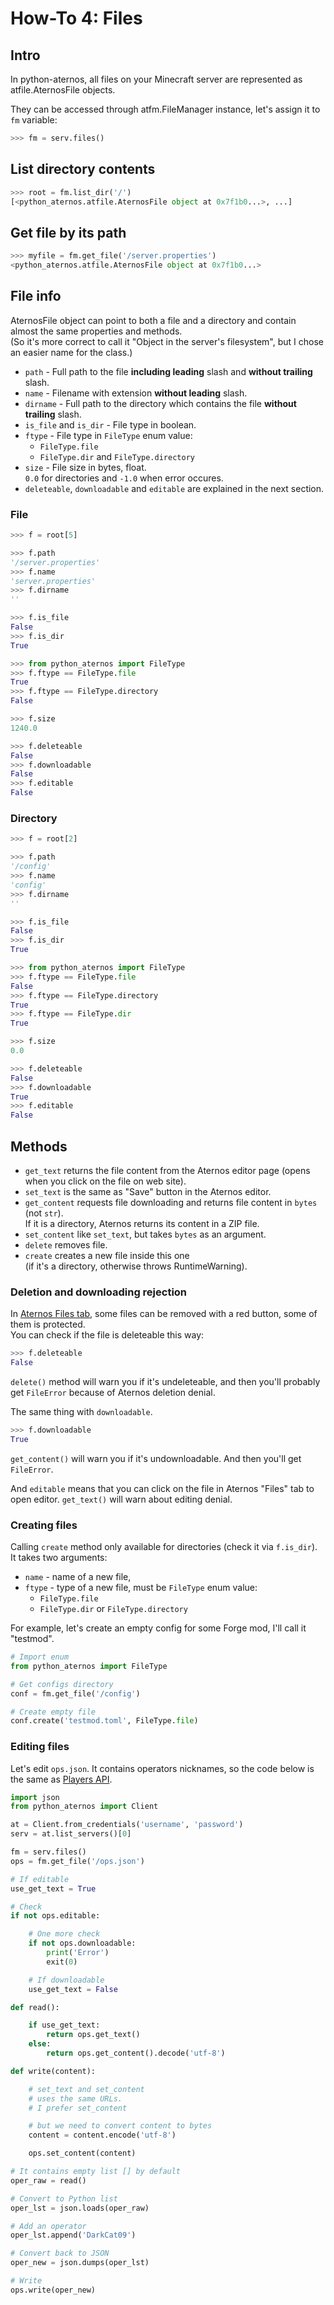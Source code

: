 # How-To 4: Files

## Intro
In python-aternos, all files on your Minecraft server
are represented as atfile.AternosFile objects.

They can be accessed through atfm.FileManager instance,
let's assign it to `fm` variable:
```python
>>> fm = serv.files()
```

## List directory contents
```python
>>> root = fm.list_dir('/')
[<python_aternos.atfile.AternosFile object at 0x7f1b0...>, ...]
```

## Get file by its path
```python
>>> myfile = fm.get_file('/server.properties')
<python_aternos.atfile.AternosFile object at 0x7f1b0...>
```

## File info
AternosFile object can point to
both a file and a directory
and contain almost the same properties and methods.  
(So it's more correct to call it "Object in the server's filesystem",
but I chose an easier name for the class.)

 - `path` - Full path to the file **including leading** slash and **without trailing** slash.
 - `name` - Filename with extension **without leading** slash.
 - `dirname` - Full path to the directory which contains the file **without trailing** slash.
 - `is_file` and `is_dir` - File type in boolean.
 - `ftype` - File type in `FileType` enum value:
     - `FileType.file`
     - `FileType.dir` and `FileType.directory`
 - `size` - File size in bytes, float.  
 `0.0` for directories and
 `-1.0` when error occures.
 - `deleteable`, `downloadable` and `editable` are explained in the next section.

### File
```python
>>> f = root[5]

>>> f.path
'/server.properties'
>>> f.name
'server.properties'
>>> f.dirname
''

>>> f.is_file
False
>>> f.is_dir
True

>>> from python_aternos import FileType
>>> f.ftype == FileType.file
True
>>> f.ftype == FileType.directory
False

>>> f.size
1240.0

>>> f.deleteable
False
>>> f.downloadable
False
>>> f.editable
False
```

### Directory
```python
>>> f = root[2]

>>> f.path
'/config'
>>> f.name
'config'
>>> f.dirname
''

>>> f.is_file
False
>>> f.is_dir
True

>>> from python_aternos import FileType
>>> f.ftype == FileType.file
False
>>> f.ftype == FileType.directory
True
>>> f.ftype == FileType.dir
True

>>> f.size
0.0

>>> f.deleteable
False
>>> f.downloadable
True
>>> f.editable
False
```

## Methods

 - `get_text` returns the file content from the Aternos editor page
 (opens when you click on the file on web site).
 - `set_text` is the same as "Save" button in the Aternos editor.
 - `get_content` requests file downloading and
 returns file content in `bytes` (not `str`).  
 If it is a directory, Aternos returns its content in a ZIP file.
 - `set_content` like `set_text`, but takes `bytes` as an argument.
 - `delete` removes file.
 - `create` creates a new file inside this one  
 (if it's a directory, otherwise throws RuntimeWarning).

### Deletion and downloading rejection
In [Aternos Files tab](https://aternos.org/files),
some files can be removed with a red button, some of them is protected.  
You can check if the file is deleteable this way:
```python
>>> f.deleteable
False
```
`delete()` method will warn you if it's undeleteable,
and then you'll probably get `FileError`
because of Aternos deletion denial.

The same thing with `downloadable`.
```python
>>> f.downloadable
True
```
`get_content()` will warn you if it's undownloadable. 
And then you'll get `FileError`.

And `editable` means that you can click on the file
in Aternos "Files" tab to open editor.
`get_text()` will warn about editing denial.

### Creating files
Calling `create` method only available for directories
(check it via `f.is_dir`).  
It takes two arguments:

 - `name` - name of a new file,
 - `ftype` - type of a new file, must be `FileType` enum value:
     - `FileType.file`
     - `FileType.dir` or `FileType.directory`

For example, let's create an empty config
for some Forge mod, I'll call it "testmod".
```python
# Import enum
from python_aternos import FileType

# Get configs directory
conf = fm.get_file('/config')

# Create empty file
conf.create('testmod.toml', FileType.file)
```

### Editing files
Let's edit `ops.json`.
It contains operators nicknames,
so the code below is the same as [Players API](../players/#list-types).

```python
import json
from python_aternos import Client

at = Client.from_credentials('username', 'password')
serv = at.list_servers()[0]

fm = serv.files()
ops = fm.get_file('/ops.json')

# If editable
use_get_text = True

# Check
if not ops.editable:

    # One more check
    if not ops.downloadable:
        print('Error')
        exit(0)

    # If downloadable
    use_get_text = False

def read():

    if use_get_text:
        return ops.get_text()
    else:
        return ops.get_content().decode('utf-8')

def write(content):

    # set_text and set_content
    # uses the same URLs.
    # I prefer set_content

    # but we need to convert content to bytes
    content = content.encode('utf-8')

    ops.set_content(content)

# It contains empty list [] by default
oper_raw = read()

# Convert to Python list
oper_lst = json.loads(oper_raw)

# Add an operator
oper_lst.append('DarkCat09')

# Convert back to JSON
oper_new = json.dumps(oper_lst)

# Write
ops.write(oper_new)
```
